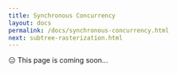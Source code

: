 ```yaml
---
title: Synchronous Concurrency
layout: docs
permalink: /docs/synchronous-concurrency.html
next: subtree-rasterization.html
---
```


<div class = "warning">😑 This page is coming soon...</div>